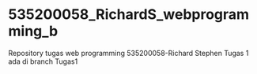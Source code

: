 # 535200058_RichardS_webprogramming_b
Repository tugas web programming 535200058-Richard Stephen
Tugas 1 ada di branch Tugas1

